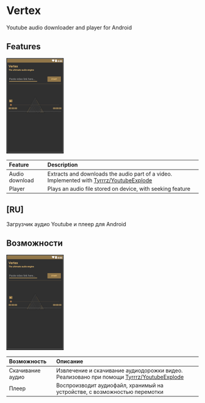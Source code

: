 # Vertex

Youtube audio downloader and player for Android

## Features
 
![](gitm/demo.PNG)
 
| Feature | Description |
| :----- | :------ |
| Audio download | Extracts and downloads the audio part of a video. Implemented with [Tyrrrz/YoutubeExplode](https://github.com/Tyrrrz/YoutubeExplode) |
| Player | Plays an audio file stored on device, with seeking feature |

## \[RU\]

Загрузчик аудио Youtube и плеер для Android 

## Возможности
 
![](gitm/demo.png)
 
| Возможность | Описание |
| :----- | :------ |
| Скачивание аудио | Извлечение и скачивание аудиодорожки видео. Реализовано при помощи [Tyrrrz/YoutubeExplode](https://github.com/Tyrrrz/YoutubeExplode) |
| Плеер | Воспроизводит аудиофайл, хранимый на устройстве, с возможностью перемотки |


